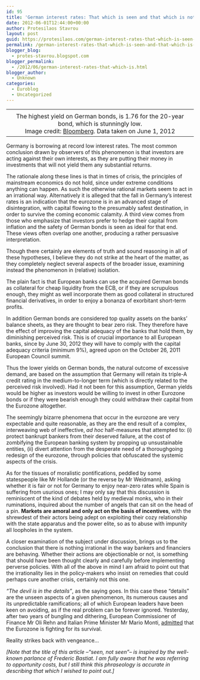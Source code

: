 ```yaml
---
id: 95
title: 'German interest rates: That which is seen and that which is not seen'
date: 2012-06-01T12:44:00+00:00
author: Protesilaos Stavrou
layout: post
guid: https://protesilaos.com/german-interest-rates-that-which-is-seen-and-that-which-is-not-seen/
permalink: /german-interest-rates-that-which-is-seen-and-that-which-is-not-seen/
blogger_blog:
  - protes-stavrou.blogspot.com
blogger_permalink:
  - /2012/06/german-interest-rates-that-which-is.html
blogger_author:
  - Unknown
categories:
  - Euroblog
  - Uncategorized
---
```

<table align="center" cellpadding="0" cellspacing="0" class="tr-caption-container" style="margin-left: auto; margin-right: auto; text-align: center;">
  <tr>
    <td style="text-align: center;">
    </td>
  </tr>
  
  <tr>
    <td class="tr-caption" style="text-align: center;">
      The highest yield on German bonds, is 1.76 for the 20-year bond, which is stunningly low.<br />Image credit: <a href="http://www.bloomberg.com/markets/rates-bonds/government-bonds/germany/" target="_blank">Bloomberg</a>. Data taken on June 1, 2012
    </td>
  </tr>
</table>

Germany is borrowing at record low interest rates. The most common conclusion drawn by observers of this phenomenon is that investors are acting against their own interests, as they are putting their money in investments that will not yield them any substantial returns. 

The rationale along these lines is that in times of crisis, the principles of mainstream economics do not hold, since under extreme conditions anything can happen. As such the otherwise rational markets seem to act in an irrational way. Alternatively it is alleged that the fall in Germany&#8217;s interest rates is an indication that the eurozone is in an advanced stage of disintegration, with capital flowing to the presumably safest destination, in order to survive the coming economic calamity. A third view comes from those who emphasize that investors prefer to hedge their capital from inflation and the safety of German bonds is seen as ideal for that end. These views often overlap one another, producing a rather persuasive interpretation.

Though there certainly are elements of truth and sound reasoning in all of these hypotheses, I believe they do not strike at the heart of the matter, as they completely neglect several aspects of the broader issue, examining instead the phenomenon in (relative) isolation.

The plain fact is that European banks can use the acquired German bonds as collateral for cheap liquidity from the ECB, or if they are scrupulous enough, they might as well incorporate them as good collateral in structured financial derivatives, in order to enjoy a bonanza of exorbitant short-term profits. 

In addition German bonds are considered top quality assets on the banks&#8217; balance sheets, as they are thought to bear zero risk. They therefore have the effect of improving the capital adequacy of the banks that hold them, by diminishing perceived risk. This is of crucial importance to all European banks, since by June 30, 2012 they will have to comply with the capital adequacy criteria (minimum 9%), agreed upon on the October 26, 2011 European Council summit. 

Thus the lower yields on German bonds, the natural outcome of excessive demand, are based on the assumption that Germany will retain its triple-A credit rating in the medium-to-longer term (which is directly related to the perceived risk involved). Had it not been for this assumption, German yields would be higher as investors would be willing to invest in other Eurozone bonds or if they were bearish enough they could withdraw their capital from the Eurozone altogether.

The seemingly bizarre phenomena that occur in the eurozone are very expectable and quite reasonable, as they are the end result of a complex, interweaving web of ineffective, _ad hoc_ half-measures that attempted to: (i) protect bankrupt bankers from their deserved failure, at the cost of zombifying the European banking system by propping up unsustainable entities, (ii) divert attention from the desperate need of a thoroughgoing redesign of the eurozone, through policies that obfuscated the systemic aspects of the crisis.

As for the tissues of moralistic pontifications, peddled by some statespeople like Mr Hollande (or the reverse by Mr Weidmann), asking whether it is fair or not for Germany to enjoy near-zero rates while Spain is suffering from usurious ones; I may only say that this discussion is reminiscent of the kind of debates held by medieval monks, who in their ruminations, inquired about the number of angels that can sit on the head of a pin. **Markets are amoral and only act on the basis of incentives**, with the shrewdest of their actors being adept on exploiting their cozy relationship with the state apparatus and the power elite, so as to abuse with impunity all loopholes in the system.

A closer examination of the subject under discussion, brings us to the conclusion that there is nothing irrational in the way bankers and financiers are behaving. Whether their actions are objectionable or not, is something that should have been thought clearly and carefully before implementing perverse policies. With all of the above in mind I am afraid to point out that the irrationality lies in the policy-makers who insist on remedies that could perhaps cure another crisis, certainly not this one.

_&#8220;The devil is in the details&#8221;_, as the saying goes. In this case these &#8220;details&#8221; are the unseen aspects of a given phenomenon, its numerous causes and its unpredictable ramifications; all of which European leaders have been keen on avoiding, as if the real problem can be forever ignored. Yesterday, after two years of bungling and dithering, European Commissioner of Finance Mr Oli Rehn and Italian Prime Minister Mr Mario Monti, <a href="http://www.euractiv.com/euro-finance/euro-survival-risk-leaders-warn-news-513069" target="_blank">admitted</a> that the Eurozone is fighting for its survival.

Reality strikes back with vengeance&#8230;

_[Note that the title of this article &#8211;&#8220;seen, not seen&#8221;&#8211; is inspired by the well-known parlance of Frederic Bastiat. I am fully aware that he was referring to opportunity costs, but I still think this phraseology is accurate in describing that which I wished to point out.]_